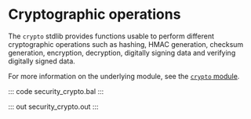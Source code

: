 # Cryptographic operations

The `crypto` stdlib provides functions usable to perform different cryptographic operations such as hashing, HMAC generation, checksum generation, encryption, decryption, digitally signing data and  verifying digitally signed data.

For more information on the underlying module, see the [`crypto` module](https://lib.ballerina.io/ballerina/crypto/latest/).

::: code security_crypto.bal :::

::: out security_crypto.out :::